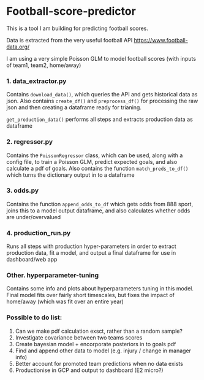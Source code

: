 # Football-score-predictor

This is a tool I am building for predicting football scores. 


Data is extracted from the very useful football API https://www.football-data.org/

I am using a very simple Poisson GLM to model football scores (with inputs of team1, team2, home/away)

### 1. data_extractor.py

Contains `download_data()`, which queries the API and gets historical data as json. Also contains `create_df()` and `preprocess_df()` for  processing the raw json and then creating a dataframe ready for trianing. 

`get_production_data()` performs all steps and extracts production data as dataframe


### 2. regressor.py

Contains the `PoissonRegressor` class, which can be used, along with a config file, to train a Poisson GLM, predict expected goals, and also calculate a pdf of goals. Also contains the function `match_preds_to_df()` which turns the dictionary output in to a dataframe

### 3. odds.py

Contains the function `append_odds_to_df` which gets odds from 888 sport, joins this to a model output dataframe, and also calculates whether odds are under/overvalued

### 4. production_run.py
Runs all steps with production hyper-parameters in order to extract production data, fit a model, and output a final dataframe for use in dashboard/web app

### Other. hyperparameter-tuning

Contains some info and plots about hyperparameters tuning in this model. Final model fits over fairly short timescales, but fixes the impact of home/away (which was fit over an entire year)

### Possible to do list:


1. Can we make pdf calculation exsct, rather than a random sample?
2. Investigate covariance between two teams scores
3. Create bayesian model + encorporate posteriors in to goals pdf
4. Find and append other data to model (e.g. injury / change in manager info)
5. Better account for promoted team predictions when no data exists
6. Productionise in GCP and output to dashboard (E2 micro?)
